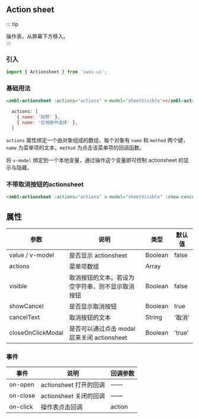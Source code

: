 ## Action sheet
::: tip
<div>操作表，从屏幕下方移入。</div>
:::

### 引入
```Javascript
import { Actionsheet } from 'iwei-ui';
```

### 基础用法
```html
<zmbl-actionsheet :actions="actions" v-model="sheetVisible"></zmbl-actionsheet>
```
```Javascript
  actions: [
    { name: '拍照' },
    { name: '在相册中选择' },
  ]
```
`actions` 属性绑定一个由对象组成的数组，每个对象有 `name` 和 `method` 两个键，`name` 为菜单项的文本，`method` 为点击该菜单项的回调函数。

将 `v-model` 绑定到一个本地变量，通过操作这个变量即可控制 actionsheet 的显示与隐藏。

### 不带取消按钮的actionsheet
```html
<zmbl-actionsheet :actions="actions" v-model="sheetVisible" :show-cancel="false"></zmbl-actionsheet>
```

## 属性
| 参数             | 说明                                                       | 类型   | 默认值  |
|--------------------|-------------------------------------------------------|---------|----------|
| value / v-model | 是否显示 actionsheet     | Boolean  | false        |
| actions            | 菜单项数组                                             | Array   |          |
| visible            | 取消按钮的文本。若设为空字符串，则不显示取消按钮           | Boolean | false  |
| showCancel         | 是否显示取消按钮             | Boolean  | true   |
| cancelText         | 取消按钮的文本             | String  | '取消'   |
| closeOnClickModal  | 是否可以通过点击 modal 层来关闭 actionsheet | Boolean | 'true'   |

### 事件
| 事件            | 说明                                     | 回调参数    |
|-------------------|---------------------------------------|----------|
| on-open | actionsheet 打开的回调     | ——  |
| on-close | actionsheet 关闭的回调     | ——  |
| on-click | 操作表点击回调     | action  |
